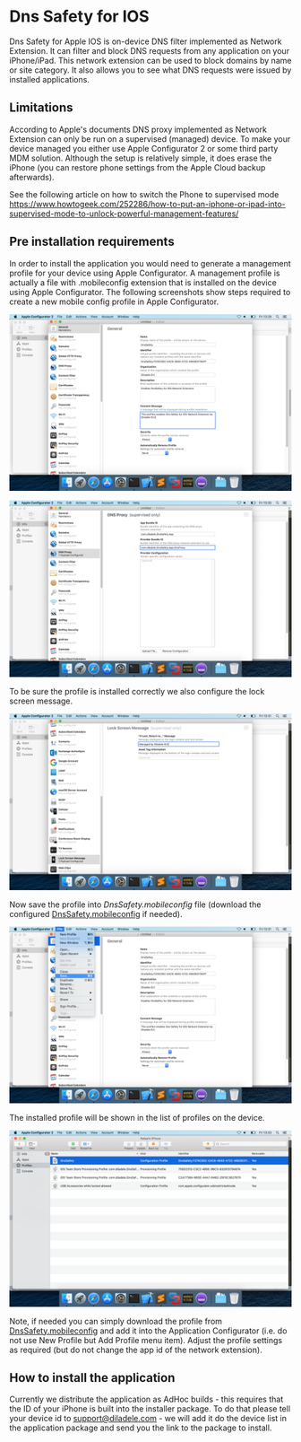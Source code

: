 # Dns Safety for IOS
Dns Safety for Apple IOS is on-device DNS filter implemented as Network Extension. It can filter and block DNS requests from any application on your iPhone/iPad. This network extension can be used to block domains by name or site category. It also allows you to see what DNS requests were issued by installed applications.


## Limitations
According to Apple's documents DNS proxy implemented as Network Extension can only be run on a supervised (managed) device. To make your device managed you either use Apple Configurator 2 or some third party MDM solution. Although the setup is relatively simple, it does erase the iPhone (you can restore phone settings from the Apple Cloud backup afterwards).

See the following article on how to switch the Phone to supervised mode https://www.howtogeek.com/252286/how-to-put-an-iphone-or-ipad-into-supervised-mode-to-unlock-powerful-management-features/

## Pre installation requirements

In order to install the application you would need to generate a management profile for your device using Apple Configurator. A management profile is actually a file with .mobileconfig extension that is installed on the device using Apple Configurator. The following screenshots show steps required to create a new mobile config profile in Apple Configurator.

![Alt text](step2_general.png?raw=true "General Settings") 

![Alt text](step3_configure_dnsproxy.png?raw=true "Configure DNS Proxy Identifiers") 

To be sure the profile is installed correctly we also configure the lock screen message.

![Alt text](step4_lock_screen_message.png?raw=true "Lock Screen Message") 

Now save the profile into *DnsSafety.mobileconfig* file (download the configured [DnsSafety.mobileconfig](DnsSafety.mobileconfig) if needed).

![Alt text](step5_save_profile.png?raw=true "Save Profile as DnsSafety.mobileconfig file") 

The installed profile will be shown in the list of profiles on the device.

![Alt text](step6_view_profile.png?raw=true "View Installed Profile") 

Note, if needed you can simply download the profile from [DnsSafety.mobileconfig](DnsSafety.mobileconfig) and add it into the Application Configurator (i.e. do not use New Profile but Add Profile menu item). Adjust the profile settings as required (but do not change the app id of the network extension).

## How to install the application

Currently we distribute the application as AdHoc builds - this requires that the ID of your iPhone is built into the installer package. To do that please tell your device id to support@diladele.com - we will add it do the device list in the application package and send you the link to the package to install.
